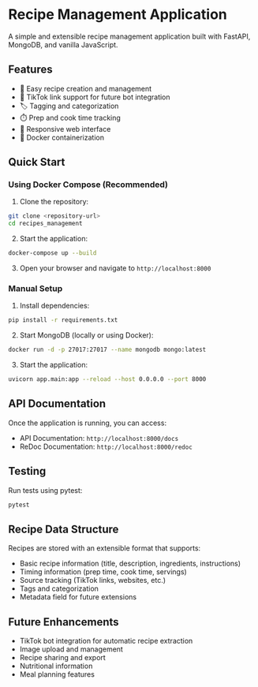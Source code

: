 # Recipe Management Application

A simple and extensible recipe management application built with FastAPI, MongoDB, and vanilla JavaScript.

## Features

- 📝 Easy recipe creation and management
- 🔗 TikTok link support for future bot integration
- 🏷️ Tagging and categorization
- ⏱️ Prep and cook time tracking
- 📱 Responsive web interface
- 🐳 Docker containerization

## Quick Start

### Using Docker Compose (Recommended)

1. Clone the repository:
```bash
git clone <repository-url>
cd recipes_management
```

2. Start the application:
```bash
docker-compose up --build
```

3. Open your browser and navigate to `http://localhost:8000`

### Manual Setup

1. Install dependencies:
```bash
pip install -r requirements.txt
```

2. Start MongoDB (locally or using Docker):
```bash
docker run -d -p 27017:27017 --name mongodb mongo:latest
```

3. Start the application:
```bash
uvicorn app.main:app --reload --host 0.0.0.0 --port 8000
```

## API Documentation

Once the application is running, you can access:
- API Documentation: `http://localhost:8000/docs`
- ReDoc Documentation: `http://localhost:8000/redoc`

## Testing

Run tests using pytest:
```bash
pytest
```

## Recipe Data Structure

Recipes are stored with an extensible format that supports:
- Basic recipe information (title, description, ingredients, instructions)
- Timing information (prep time, cook time, servings)
- Source tracking (TikTok links, websites, etc.)
- Tags and categorization
- Metadata field for future extensions

## Future Enhancements

- TikTok bot integration for automatic recipe extraction
- Image upload and management
- Recipe sharing and export
- Nutritional information
- Meal planning features